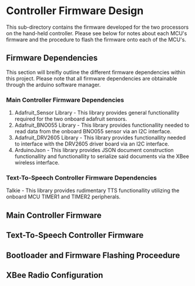 # Controller Firmware Design
This sub-directory contains the firmware developed for the two processors on the hand-held controller. Please see below for notes about each MCU's firmware and the procedure to flash the firmware onto each of the MCU's. 

## Firmware Dependencies 
This section will breifly outline the different firmware dependencies within this project. Please note that all firmware dependencies are obtainable through the arduino software manager. 

### Main Controller Firmware Dependencies
1. Adafruit\_Sensor Library - This library provides general functionallity required for the two onboard adafruit sensors.
2. Adafruit\_BNO055 Library - This library provides functionallity needed to read data from the onboard BNO055 sensor via an I2C interface. 
3. Adafruit\_DRV2605 Library - This library provides functionallity needed to interface with the DRV2605 driver board via an I2C interface.
4. ArduinoJson - This library provides JSON document construction functionallity and functionallity to serialize said documents via the XBee wireless interface. 

### Text-To-Speech Controller Firmware Dependencies
Talkie - This library provides rudimentary TTS functionallity utilizing the onboard MCU TIMER1 and TIMER2 peripherals. 

## Main Controller Firmware

## Text-To-Speech Controller Firmware

## Bootloader and Firmware Flashing Proceedure

## XBee Radio Configuration
